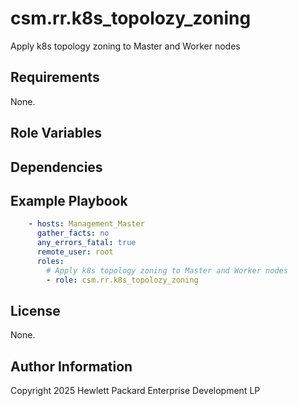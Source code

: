 csm.rr.k8s_topolozy_zoning
==========================

Apply k8s topology zoning to Master and Worker nodes

Requirements
------------

None.

Role Variables
--------------

Dependencies
------------

Example Playbook
----------------

```yaml
    - hosts: Management_Master
      gather_facts: no
      any_errors_fatal: true
      remote_user: root
      roles:
        # Apply k8s topology zoning to Master and Worker nodes
        - role: csm.rr.k8s_topolozy_zoning
```

License
-------
None.

Author Information
------------------

Copyright 2025 Hewlett Packard Enterprise Development LP
